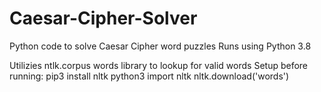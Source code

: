 # Caesar-Cipher-Solver
Python code to solve Caesar Cipher word puzzles
Runs using Python 3.8 

Utilizies ntlk.corpus words library to lookup for valid words
Setup before running:
  pip3 install nltk
  python3
  import nltk
  nltk.download('words')
